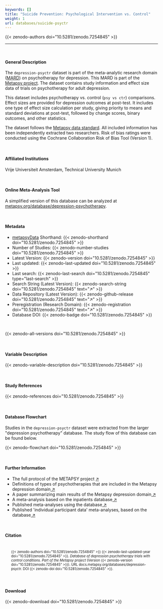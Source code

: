 ```yaml
---
keywords: []
title: "Suicide Prevention: Psychological Intervention vs. Control"
weight: 1
url: databases/suicide-psyctr
---
```

{{< zenodo-authors doi="10.5281/zenodo.7254845" >}}

***

<br>

#### General Description

The `depression-psyctr` dataset is part of the meta-analytic research domain ([MARD](https://docs.metapsy.org/uploads/ebmental-2022-300509.pdf)) on psychotherapy for depression. This MARD is part of the [Metapsy project](https://www.metapsy.org/). The dataset contains study information and effect size data of trials on psychotherapy for adult depression.

This dataset includes psychotherapy vs. control (`psy vs ctr`) comparisons. Effect sizes are provided for depression outcomes at post-test. It includes one type of effect size calculation per study, giving priority to means and standard deviations at post-test, followed by change scores, binary outcomes, and other statistics.

The dataset follows the [Metapsy data standard](https://docs.metapsy.org/data-preparation/format/). All included information has been independently extracted two researchers. Risk of bias ratings were conducted using the Cochrane Collaboration Risk of Bias Tool (Version 1).


<br>

#### Affiliated Institutions

Vrije Universiteit Amsterdam, Technical University Munich

<br>

#### Online Meta-Analysis Tool

A simplified version of this database can be analyzed at [metapsy.org/database/depression-psychotherapy](https://www.metapsy.org/database/depression-psychotherapy).

<br>

#### Metadata

* <a href="https://data.metapsy.org" target="_blank">metapsyData</a> Shorthand: {{< zenodo-shorthand doi="10.5281/zenodo.7254845" >}}
* Number of Studies: {{< zenodo-number-studies doi="10.5281/zenodo.7254845" >}}
* Latest Version: {{< zenodo-version doi="10.5281/zenodo.7254845" >}}
* Last updated: {{< zenodo-last-updated doi="10.5281/zenodo.7254845" >}}
* Last search: {{< zenodo-last-search doi="10.5281/zenodo.7254845" type="last-search" >}}
* Search String (Latest Version): {{< zenodo-search-string doi="10.5281/zenodo.7254845" text="↗" >}}
* Data Repository (Latest Version): {{< zenodo-github-release doi="10.5281/zenodo.7254845" text="↗" >}}
* Preregistration (Research Domain): {{< zenodo-registration doi="10.5281/zenodo.7254845" text="↗" >}}
* Database DOI: {{< zenodo-badge doi="10.5281/zenodo.7254845" >}}

<br>

{{< zenodo-all-versions doi="10.5281/zenodo.7254845" >}}

<br>

#### Variable Description

{{< zenodo-variable-description doi="10.5281/zenodo.7254845" >}}

<br>

#### Study References

{{< zenodo-references doi="10.5281/zenodo.7254845" >}}

<br>

#### Database Flowchart

Studies in the `depression-psyctr` dataset were extracted from the larger "depression psychotherapy" database. The study flow of this database can be found below.

{{< zenodo-flowchart doi="10.5281/zenodo.7254845" >}}

<br>

#### Further Information

<ul>
<li>The full protocol of the METAPSY project <a href="/uploads/protocol.pdf" target="_blank">↗</a></li>
<li>Definitions of types of psychotherapies that are included in the Metapsy depression domain<a href="/uploads/psychotherapies.pdf" target="_blank"> ↗</a></li>
<li>A paper summarizing main results of the Metapsy depression domain<a href="/uploads/summary_metapsy.pdf" target="_blank"> ↗</a></li>
<li>A meta-analysis based on the inpatients database<a href="https://www.sciencedirect.com/science/article/pii/S0165032721002421" target="_blank"> ↗</a></li>
<li>Published meta-analyses using the database<a href="/uploads/published_meta_analyses.pdf" target="_blank"> ↗</a></li>
<li>Published 'individual participant data'  meta-analyses, based on the database<a href="/uploads/ipd_ma.pdf" target="_blank"> ↗</a></li>
</ul>

<br>

#### Citation

<div class="citation" style='background-color: var(--body-color); padding: 20px 20px 20px 20px; font-size: 80%; -webkit-filter: grayscale(100%); filter: grayscale(100%);'>
{{< zenodo-authors doi="10.5281/zenodo.7254845" >}}
{{< zenodo-last-updated-year doi="10.5281/zenodo.7254845" >}}.
<i>Database of depression psychotherapy trials with control conditions. Part of the Metapsy project </i>
(Version {{< zenodo-version doi="10.5281/zenodo.7254845" >}}).
URL docs.metapsy.org/databases/depression-psyctr.
DOI {{< zenodo-doi doi="10.5281/zenodo.7254845" >}}.
</div>

<br>

#### Download

{{< zenodo-download doi="10.5281/zenodo.7254845" >}}

<br></br>
